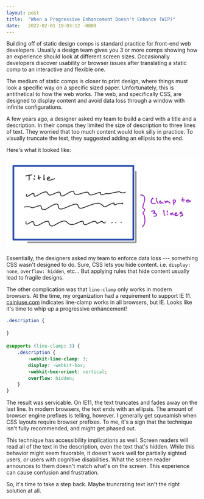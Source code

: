 ```yaml
---
layout: post
title:  "When a Progressive Enhancement Doesn't Enhance (WIP)"
date:   2022-02-01 19:03:12 -0800
---
```



Building off of static design comps is standard practice for front-end web developers. Usually a design team gives you 3 or more comps showing how an experience should look at different screen sizes. Occasionally developers discover usability or browser issues after translating a static comp to an interactive and flexible one. 

The medium of static comps is closer to print design, where things must look a specific way on a specific sized paper. Unfortunately, this is antithetical to how the web works. The web, and specifically CSS, are designed to display content and avoid data loss through a window with infinite configurations. 

A few years ago, a designer asked my team to build a card with a title and a description. In their comps they limited the size of description to three lines of text. They worried that too much content would look silly in practice. To visually truncate the text, they suggested adding an ellipsis to the end.

Here's what it looked like: 

![Rough sketch of card element](/assets/images/figure1_pe_02012022.jpeg)


Essentially, the designers asked my team to enforce data loss --- something CSS wasn't designed to do. Sure, CSS lets you hide content. i.e. `display: none`, `overflow: hidden`, etc... But applying rules that hide content usually lead to fragile designs.  

The other complication was that `line-clamp` only works in modern browsers. At the time, my organization had a requirement to support IE 11. [cainiuse.com](https://caniuse.com/css-line-clap) indicates line-clamp works in all browsers, but IE. Looks like it's time to whip up a progressive enhancement! 

```css
.description {
	
}

@supports (line-clamp: 3) {
	.description {
		-webkit-line-clamp: 3;
		display: -webkit-box;
		-webkit-box-orient: vertical;
		overflow: hidden;
	}
}
```

The result was servicable. On IE11, the text truncates and fades away on the last line. In modern browsers, the text ends with an ellipsis. The amount of browser engine prefixes is telling, however. I generally get squeamish when CSS layouts require browser prefixes. To me, it's a sign that the technique isn't fully recommended, and might get phased out. 

This technique has accessibility implications as well. Screen readers will read all of the text in the description, even the text that's hidden. While this behavior might seem favorable, it doesn't work well for partially sighted users, or users with cognitive disabilities. What the screen reader announces to them doesn't match what's on the screen. This experience can cause confusion and frustration. 

So, it's time to take a step back. Maybe truncrating text isn't the right solution at all. 